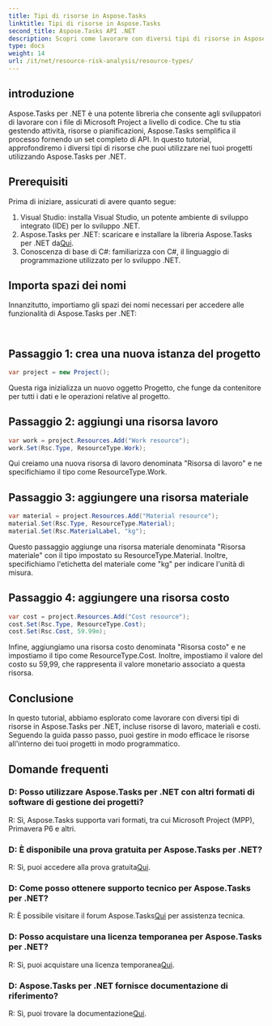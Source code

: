 ```yaml
---
title: Tipi di risorse in Aspose.Tasks
linktitle: Tipi di risorse in Aspose.Tasks
second_title: Aspose.Tasks API .NET
description: Scopri come lavorare con diversi tipi di risorse in Aspose.Tasks per .NET, incluse risorse di lavoro, materiali e costi, attraverso un tutorial passo passo.
type: docs
weight: 14
url: /it/net/resource-risk-analysis/resource-types/
---
```

## introduzione
Aspose.Tasks per .NET è una potente libreria che consente agli sviluppatori di lavorare con i file di Microsoft Project a livello di codice. Che tu stia gestendo attività, risorse o pianificazioni, Aspose.Tasks semplifica il processo fornendo un set completo di API. In questo tutorial, approfondiremo i diversi tipi di risorse che puoi utilizzare nei tuoi progetti utilizzando Aspose.Tasks per .NET.
## Prerequisiti
Prima di iniziare, assicurati di avere quanto segue:
1. Visual Studio: installa Visual Studio, un potente ambiente di sviluppo integrato (IDE) per lo sviluppo .NET.
2.  Aspose.Tasks per .NET: scaricare e installare la libreria Aspose.Tasks per .NET da[Qui](https://releases.aspose.com/tasks/net/).
3. Conoscenza di base di C#: familiarizza con C#, il linguaggio di programmazione utilizzato per lo sviluppo .NET.

## Importa spazi dei nomi
Innanzitutto, importiamo gli spazi dei nomi necessari per accedere alle funzionalità di Aspose.Tasks per .NET:
```csharp
    
```

## Passaggio 1: crea una nuova istanza del progetto
```csharp
var project = new Project();
```
Questa riga inizializza un nuovo oggetto Progetto, che funge da contenitore per tutti i dati e le operazioni relative al progetto.
## Passaggio 2: aggiungi una risorsa lavoro
```csharp
var work = project.Resources.Add("Work resource");
work.Set(Rsc.Type, ResourceType.Work);
```
Qui creiamo una nuova risorsa di lavoro denominata "Risorsa di lavoro" e ne specifichiamo il tipo come ResourceType.Work.
## Passaggio 3: aggiungere una risorsa materiale
```csharp
var material = project.Resources.Add("Material resource");
material.Set(Rsc.Type, ResourceType.Material);
material.Set(Rsc.MaterialLabel, "kg");
```
Questo passaggio aggiunge una risorsa materiale denominata "Risorsa materiale" con il tipo impostato su ResourceType.Material. Inoltre, specifichiamo l'etichetta del materiale come "kg" per indicare l'unità di misura.
## Passaggio 4: aggiungere una risorsa costo
```csharp
var cost = project.Resources.Add("Cost resource");
cost.Set(Rsc.Type, ResourceType.Cost);
cost.Set(Rsc.Cost, 59.99m);
```
Infine, aggiungiamo una risorsa costo denominata "Risorsa costo" e ne impostiamo il tipo come ResourceType.Cost. Inoltre, impostiamo il valore del costo su 59,99, che rappresenta il valore monetario associato a questa risorsa.

## Conclusione
In questo tutorial, abbiamo esplorato come lavorare con diversi tipi di risorse in Aspose.Tasks per .NET, incluse risorse di lavoro, materiali e costi. Seguendo la guida passo passo, puoi gestire in modo efficace le risorse all'interno dei tuoi progetti in modo programmatico.
## Domande frequenti
### D: Posso utilizzare Aspose.Tasks per .NET con altri formati di software di gestione dei progetti?
R: Sì, Aspose.Tasks supporta vari formati, tra cui Microsoft Project (MPP), Primavera P6 e altri.
### D: È disponibile una prova gratuita per Aspose.Tasks per .NET?
 R: Sì, puoi accedere alla prova gratuita[Qui](https://releases.aspose.com/).
### D: Come posso ottenere supporto tecnico per Aspose.Tasks per .NET?
 R: È possibile visitare il forum Aspose.Tasks[Qui](https://forum.aspose.com/c/tasks/15) per assistenza tecnica.
### D: Posso acquistare una licenza temporanea per Aspose.Tasks per .NET?
 R: Sì, puoi acquistare una licenza temporanea[Qui](https://purchase.aspose.com/temporary-license/).
### D: Aspose.Tasks per .NET fornisce documentazione di riferimento?
 R: Sì, puoi trovare la documentazione[Qui](https://reference.aspose.com/tasks/net/).